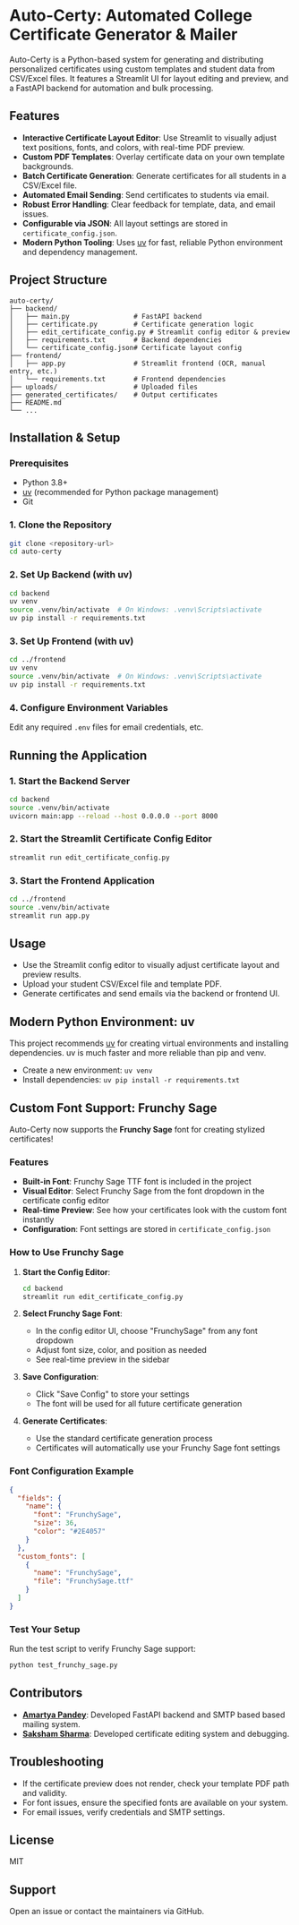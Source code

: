 # Auto-Certy: Automated College Certificate Generator & Mailer

Auto-Certy is a Python-based system for generating and distributing personalized certificates using custom templates and student data from CSV/Excel files. It features a Streamlit UI for layout editing and preview, and a FastAPI backend for automation and bulk processing.

## Features
- **Interactive Certificate Layout Editor**: Use Streamlit to visually adjust text positions, fonts, and colors, with real-time PDF preview.
- **Custom PDF Templates**: Overlay certificate data on your own template backgrounds.
- **Batch Certificate Generation**: Generate certificates for all students in a CSV/Excel file.
- **Automated Email Sending**: Send certificates to students via email.
- **Robust Error Handling**: Clear feedback for template, data, and email issues.
- **Configurable via JSON**: All layout settings are stored in `certificate_config.json`.
- **Modern Python Tooling**: Uses [uv](https://github.com/astral-sh/uv) for fast, reliable Python environment and dependency management.

## Project Structure
```
auto-certy/
├── backend/
│   ├── main.py                # FastAPI backend
│   ├── certificate.py         # Certificate generation logic
│   ├── edit_certificate_config.py # Streamlit config editor & preview
│   ├── requirements.txt       # Backend dependencies
│   └── certificate_config.json# Certificate layout config
├── frontend/
│   ├── app.py                 # Streamlit frontend (OCR, manual entry, etc.)
│   └── requirements.txt       # Frontend dependencies
├── uploads/                   # Uploaded files
├── generated_certificates/    # Output certificates
├── README.md
└── ...
```

## Installation & Setup

### Prerequisites
- Python 3.8+
- [uv](https://github.com/astral-sh/uv) (recommended for Python package management)
- Git

### 1. Clone the Repository
```bash
git clone <repository-url>
cd auto-certy
```

### 2. Set Up Backend (with uv)
```bash
cd backend
uv venv
source .venv/bin/activate  # On Windows: .venv\Scripts\activate
uv pip install -r requirements.txt
```

### 3. Set Up Frontend (with uv)
```bash
cd ../frontend
uv venv
source .venv/bin/activate  # On Windows: .venv\Scripts\activate
uv pip install -r requirements.txt
```

### 4. Configure Environment Variables
Edit any required `.env` files for email credentials, etc.

## Running the Application

### 1. Start the Backend Server
```bash
cd backend
source .venv/bin/activate
uvicorn main:app --reload --host 0.0.0.0 --port 8000
```

### 2. Start the Streamlit Certificate Config Editor
```bash
streamlit run edit_certificate_config.py
```

### 3. Start the Frontend Application
```bash
cd ../frontend
source .venv/bin/activate
streamlit run app.py
```

## Usage
- Use the Streamlit config editor to visually adjust certificate layout and preview results.
- Upload your student CSV/Excel file and template PDF.
- Generate certificates and send emails via the backend or frontend UI.

## Modern Python Environment: uv
This project recommends [uv](https://github.com/astral-sh/uv) for creating virtual environments and installing dependencies. uv is much faster and more reliable than pip and venv.
- Create a new environment: `uv venv`
- Install dependencies: `uv pip install -r requirements.txt`


## Custom Font Support: Frunchy Sage

Auto-Certy now supports the **Frunchy Sage** font for creating stylized certificates! 

### Features
- **Built-in Font**: Frunchy Sage TTF font is included in the project
- **Visual Editor**: Select Frunchy Sage from the font dropdown in the certificate config editor
- **Real-time Preview**: See how your certificates look with the custom font instantly
- **Configuration**: Font settings are stored in `certificate_config.json`

### How to Use Frunchy Sage

1. **Start the Config Editor**:
   ```bash
   cd backend
   streamlit run edit_certificate_config.py
   ```

2. **Select Frunchy Sage Font**:
   - In the config editor UI, choose "FrunchySage" from any font dropdown
   - Adjust font size, color, and position as needed
   - See real-time preview in the sidebar

3. **Save Configuration**:
   - Click "Save Config" to store your settings
   - The font will be used for all future certificate generation

4. **Generate Certificates**:
   - Use the standard certificate generation process
   - Certificates will automatically use your Frunchy Sage font settings

### Font Configuration Example
```json
{
  "fields": {
    "name": {
      "font": "FrunchySage",
      "size": 36,
      "color": "#2E4057"
    }
  },
  "custom_fonts": [
    {
      "name": "FrunchySage", 
      "file": "FrunchySage.ttf"
    }
  ]
}
```

### Test Your Setup
Run the test script to verify Frunchy Sage support:
```bash
python test_frunchy_sage.py
```

## Contributors
- **[Amartya Pandey](https://github.com/amartya-pandey)**: Developed FastAPI backend and SMTP based based mailing system.
- **[Saksham Sharma](https://github.com/SakshamSharma2005)**: Developed certificate editing system and debugging.



## Troubleshooting
- If the certificate preview does not render, check your template PDF path and validity.
- For font issues, ensure the specified fonts are available on your system.
- For email issues, verify credentials and SMTP settings.

## License
MIT

## Support
Open an issue or contact the maintainers via GitHub.
